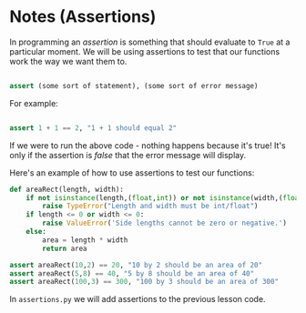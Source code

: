 # Notes (Assertions)

In programming an *assertion* is something that should evaluate to `True` at a particular moment.  We will be using assertions to test that our functions work the way we want them to.

```python

assert (some sort of statement), (some sort of error message)
```

For example:

```python

assert 1 + 1 == 2, "1 + 1 should equal 2"
```

If we were to run the above code - nothing happens because it's true!  It's only if the assertion is *false* that the error message will display.

Here's an example of how to use assertions to test our functions:

```python
def areaRect(length, width):
	if not isinstance(length,(float,int)) or not isinstance(width,(float,int)):
		raise TypeError("Length and width must be int/float")
    if length <= 0 or width <= 0:
        raise ValueError('Side lengths cannot be zero or negative.')
    else:
        area = length * width
        return area

assert areaRect(10,2) == 20, "10 by 2 should be an area of 20"
assert areaRect(5,8) == 40, "5 by 8 should be an area of 40"
assert areaRect(100,3) == 300, "100 by 3 should be an area of 300"
```

In `assertions.py` we will add assertions to the previous lesson code.




